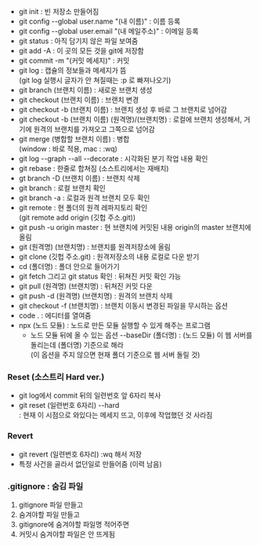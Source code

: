 * git init : 빈 저장소 만들어짐   
* git config --global user.name "(내 이름)" : 이름 등록   
* git config --global user.email "(내 메일주소)" : 이메일 등록   
* git status : 아직 담기지 않은 파일 보여줌   
* git add -A : 이 곳의 모든 것을 git에 저장함   
* git commit -m "(커밋 메세지)" : 커밋   
* git log : 캡슐의 정보들과 메세지가 뜸   
(git log 실행시 글자가 안 쳐질때는 :p 로 빠져나오기)   
* git branch (브랜치 이름) : 새로운 브랜치 생성   
* git checkout (브랜치 이름) : 브랜치 변경   
* git checkout -b (브랜치 이름) : 브랜치 생성 후 바로 그 브랜치로 넘어감   
* git checkout -b (브랜치 이름) (원격명)/(브랜치명) : 로컬에 브랜치 생성해서, 거기에 원격의 브랜치를 가져오고 그쪽으로 넘어감   
* git merge (병합할 브랜치 이름) : 병합   
(window : 바로 적용, mac : :wq)   
* git log --graph --all --decorate : 시각화된 분기 작업 내용 확인   
* git rebase : 한줄로 합쳐짐 (소스트리에서는 재배치)   
* gt branch -D (브랜치 이름) : 브랜치 삭제   
* git branch : 로컬 브랜치 확인   
* git branch -a : 로컬과 원격 브랜치 모두 확인   
* git remote : 현 폴더의 원격 레파지토리 확인   
(git remote add origin (깃헙 주소.git))   
* git push -u origin master : 현 브랜치에 커밋된 내용 origin의 master 브랜치에 올림   
* git (원격명) (브랜치명) : 브랜치를 원격저장소에 올림   
* git clone (깃헙 주소.git) : 원격저장소의 내용 로컬로 다운 받기   
* cd (폴더명) : 폴더 안으로 들어가기   
* git fetch 그리고 git status 확인 : 뒤쳐진 커밋 확인 가능   
* git pull (원격명) (브랜치명) : 뒤쳐진 커밋 다운   
* git push -d (원격명) (브랜치명) : 원격의 브랜치 삭제   
* git checkout -f (브랜치명) : 브랜치 이동시 변경된 파일을 무시하는 옵션   
* code . : 에디터를 열여줌   
* npx (노드 모듈) : 노드로 만든 모듈 실행할 수 있게 해주는 프로그램   
  * 노드 모듈 뒤에 올 수 있는 옵션
     --baseDir (폴더명) : (노드 모듈) 이 웹 서버를 돌리는데 (폴더명) 기준으로 해라   
     (이 옵션을 주지 않으면 현재 폴더 기준으로 웹 서버 돌릴 것)   

### Reset (소스트리 Hard ver.)   
* git log에서 commit 뒤의 일련번호 앞 6자리 복사   
* git reset (일련번호 6자리) --hard   
: 현재 이 시점으로 와있다는 메세지 뜨고, 이후에 작업했던 것 사라짐   

### Revert
* git revert (일련번호 6자리) :wq 해서 저장
* 특정 사건을 골라서 없던일로 만들어줌 (이력 남음)   

### .gitignore : 숨김 파일   
1. gitignore 파일 만들고   
2. 숨겨야할 파일 만들고   
3. gitignore에 숨겨야할 파일명 적어주면   
4. 커밋시 숨겨야할 파일은 안 뜨게됨   




